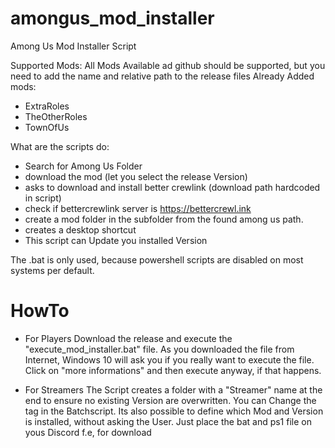# amongus_mod_installer
Among Us Mod Installer Script

Supported Mods:
All Mods Available ad github should be supported, but you need to add the name and relative path to the release files
Already Added mods:
- ExtraRoles
- TheOtherRoles
- TownOfUs


What are the scripts do:
- Search for Among Us Folder
- download the mod (let you select the release Version)
- asks to download and install better crewlink (download path hardcoded in script)
- check if bettercrewlink server is https://bettercrewl.ink
- create a mod folder in the subfolder from the found among us path.
- creates a desktop shortcut
- This script can Update you installed Version

The .bat is only used, because powershell scripts are disabled on most systems per default.


# HowTo
- For Players
Download the release and execute the "execute_mod_installer.bat" file. As you downloaded the file from Internet, Windows 10 will ask you if you really want to execute the file. Click on "more informations" and then execute anyway, if that happens.

- For Streamers
The Script creates a folder with a "Streamer" name at the end to ensure no existing Version are overwritten. You can Change the tag in the Batchscript.
Its also possible to define which Mod and Version is installed, without asking the User. Just place the bat and ps1 file on yous Discord f.e, for download
